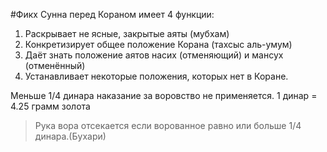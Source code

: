 #Фикх 
Сунна перед Кораном имеет 4 функции:
1) Раскрывает не ясные, закрытые аяты (мубхам)
2) Конкретизирует общее положение Корана (тахсыс аль-умум)
3) Даёт знать положение аятов насих (отменяющий) и мансух (отменённый)
4) Устанавливает некоторые положения, которых нет в Коране.

Меньше 1/4 динара наказание за воровство не применяется.
1 динар = 4.25 грамм золота

> Рука вора отсекается если ворованное равно или больше 1/4 динара.(Бухари)
